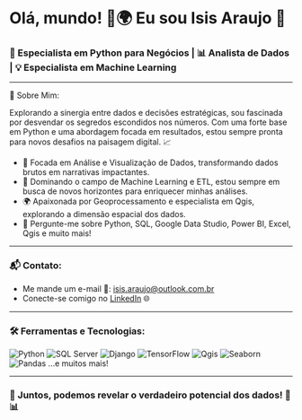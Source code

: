 # Olá, mundo! 👋🌍 Eu sou Isis Araujo 🚀

### 🐍 Especialista em Python para Negócios | 📊 Analista de Dados | 💡 Especialista em Machine Learning

---

🌟 Sobre Mim:

Explorando a sinergia entre dados e decisões estratégicas, sou fascinada por desvendar os segredos escondidos nos números. Com uma forte base em Python e uma abordagem focada em resultados, estou sempre pronta para novos desafios na paisagem digital. 📈

- 🔭 Focada em Análise e Visualização de Dados, transformando dados brutos em narrativas impactantes.
- 🌱 Dominando o campo de Machine Learning e ETL, estou sempre em busca de novos horizontes para enriquecer minhas análises.
- 🌍 Apaixonada por Geoprocessamento e especialista em Qgis, explorando a dimensão espacial dos dados.
- 💬 Pergunte-me sobre Python, SQL, Google Data Studio, Power BI, Excel, Qgis e muito mais!

---

### 📬 Contato:

- Me mande um e-mail 📧: [isis.araujo@outlook.com.br](mailto:isis.araujo@outlook.com.br)
- Conecte-se comigo no [LinkedIn](https://www.linkedin.com/in/isisaraujo) 🌐

---

### 🛠️ Ferramentas e Tecnologias:

![Python](https://img.shields.io/badge/-Python-3776AB?style=for-the-badge&logo=python&logoColor=white)
![SQL Server](https://img.shields.io/badge/-SQL_Server-CC2927?style=for-the-badge&logo=microsoft-sql-server&logoColor=white)
![Django](https://img.shields.io/badge/-Django-092E20?style=for-the-badge&logo=django&logoColor=white)
![TensorFlow](https://img.shields.io/badge/-TensorFlow-FF6F00?style=for-the-badge&logo=TensorFlow&logoColor=white)
![Qgis](https://img.shields.io/badge/-Qgis-589632?style=for-the-badge&logo=qgis&logoColor=white)
![Seaborn](https://img.shields.io/badge/-Seaborn-lightgrey?style=for-the-badge&logo=seaborn&logoColor=white)
![Pandas](https://img.shields.io/badge/-Pandas-150458?style=for-the-badge&logo=pandas&logoColor=white)
...e muitos mais!

---

### 🌟 Juntos, podemos revelar o verdadeiro potencial dos dados! 🚀📊
